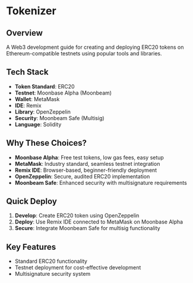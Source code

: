 # Tokenizer

## Overview
A Web3 development guide for creating and deploying ERC20 tokens on Ethereum-compatible testnets using popular tools and libraries.

## Tech Stack
- **Token Standard**: ERC20
- **Testnet**: Moonbase Alpha (Moonbeam)
- **Wallet**: MetaMask
- **IDE**: Remix
- **Library**: OpenZeppelin
- **Security**: Moonbeam Safe (Multisig)
- **Language**: Solidity

## Why These Choices?
- **Moonbase Alpha**: Free test tokens, low gas fees, easy setup
- **MetaMask**: Industry standard, seamless testnet integration
- **Remix IDE**: Browser-based, beginner-friendly deployment
- **OpenZeppelin**: Secure, audited ERC20 implementation
- **Moonbeam Safe**: Enhanced security with multisignature requirements

## Quick Deploy
1. **Develop**: Create ERC20 token using OpenZeppelin
2. **Deploy**: Use Remix IDE connected to MetaMask on Moonbase Alpha
3. **Secure**: Integrate Moonbeam Safe for multisig functionality

## Key Features
- Standard ERC20 functionality
- Testnet deployment for cost-effective development
- Multisignature security system